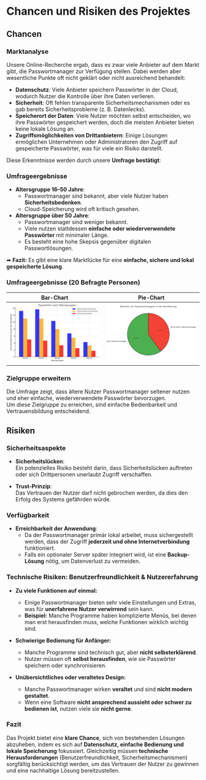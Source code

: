 # Chancen und Risiken des Projektes

## Chancen 

### Marktanalyse
Unsere Online-Recherche ergab, dass es zwar viele Anbieter auf dem Markt gibt, die Passwortmanager zur Verfügung stellen. Dabei werden aber wesentliche Punkte oft nicht geklärt oder nicht ausreichend behandelt:

- **Datenschutz**: Viele Anbieter speichern Passwörter in der Cloud, wodurch Nutzer die Kontrolle über ihre Daten verlieren.
- **Sicherheit**: Oft fehlen transparente Sicherheitsmechanismen oder es gab bereits Sicherheitsprobleme (z. B. Datenlecks).
- **Speicherort der Daten**: Viele Nutzer möchten selbst entscheiden, wo ihre Passwörter gespeichert werden, doch die meisten Anbieter bieten keine lokale Lösung an.
- **Zugriffsmöglichkeiten von Drittanbietern**: Einige Lösungen ermöglichen Unternehmen oder Administratoren den Zugriff auf gespeicherte Passwörter, was für viele ein Risiko darstellt.

Diese Erkenntnisse werden durch unsere **Umfrage bestätigt**:

### Umfrageergebnisse
- **Altersgruppe 16–50 Jahre**:  
  - Passwortmanager sind bekannt, aber viele Nutzer haben **Sicherheitsbedenken**.
  - Cloud-Speicherung wird oft kritisch gesehen.
- **Altersgruppe über 50 Jahre**:  
  - Passwortmanager sind weniger bekannt.  
  - Viele nutzen stattdessen **einfache oder wiederverwendete Passwörter** mit minimaler Länge.
  - Es besteht eine hohe Skepsis gegenüber digitalen Passwortlösungen.

➡ **Fazit:** Es gibt eine klare Marktlücke für eine **einfache, sichere und lokal gespeicherte Lösung**.

### Umfrageergebnisse (20 Befragte Personen)

| Bar-Chart | Pie-Chart |
|------------------------|---------------------------|
| ![Survey BarChart](../Ressources/Survey_Data/Survey_BarChart.png) | ![Survey PieChart](../Ressources/Survey_Data/Survey_PieChart.png) |

### Zielgruppe erweitern
Die Umfrage zeigt, dass ältere Nutzer Passwortmanager seltener nutzen und eher einfache, wiederverwendete Passwörter bevorzugen.  
Um diese Zielgruppe zu erreichen, sind einfache Bedienbarkeit und Vertrauensbildung entscheidend.

## Risiken

### Sicherheitsaspekte
- **Sicherheitslücken**:  
  Ein potenzielles Risiko besteht darin, dass Sicherheitslücken auftreten oder sich Drittpersonen unerlaubt Zugriff verschaffen.  

- **Trust-Prinzip**:  
  Das Vertrauen der Nutzer darf nicht gebrochen werden, da dies den Erfolg des Systems gefährden würde.  

### Verfügbarkeit
- **Erreichbarkeit der Anwendung**:  
  - Da der Passwortmanager primär lokal arbeitet, muss sichergestellt werden, dass der Zugriff **jederzeit und ohne Internetverbindung** funktioniert.
  - Falls ein optionaler Server später integriert wird, ist eine **Backup-Lösung** nötig, um Datenverlust zu vermeiden.

### Technische Risiken: Benutzerfreundlichkeit & Nutzererfahrung

- **Zu viele Funktionen auf einmal:**  
  - Einige Passwortmanager bieten sehr viele Einstellungen und Extras, was für **unerfahrene Nutzer verwirrend** sein kann.  
  - **Beispiel:** Manche Programme haben komplizierte Menüs, bei denen man erst herausfinden muss, welche Funktionen wirklich wichtig sind.  

- **Schwierige Bedienung für Anfänger:**  
  - Manche Programme sind technisch gut, aber **nicht selbsterklärend**.  
  - Nutzer müssen oft **selbst herausfinden**, wie sie Passwörter speichern oder synchronisieren.  

- **Unübersichtliches oder veraltetes Design:**  
  - Manche Passwortmanager wirken **veraltet** und sind **nicht modern gestaltet**.  
  - Wenn eine Software **nicht ansprechend aussieht oder schwer zu bedienen ist**, nutzen viele sie **nicht gerne**.  


### Fazit
Das Projekt bietet eine **klare Chance**, sich von bestehenden Lösungen abzuheben, indem es sich auf **Datenschutz, einfache Bedienung und lokale Speicherung** fokussiert. Gleichzeitig müssen **technische Herausforderungen** (Benutzerfreundlichkeit, Sicherheitsmechanismen) sorgfältig berücksichtigt werden, um das Vertrauen der Nutzer zu gewinnen und eine nachhaltige Lösung bereitzustellen.
